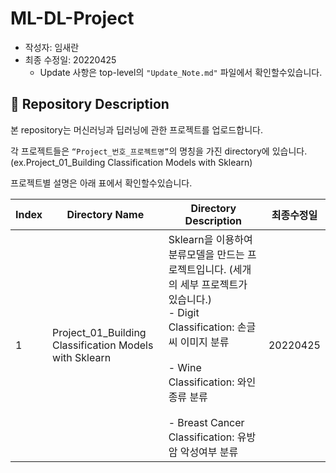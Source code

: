 # ML-DL-Project



- 작성자: 임새란
- 최종 수정일: 20220425
    - Update 사항은 top-level의 `"Update_Note.md"` 파일에서 확인할수있습니다.
    


## 📃 **Repository Description**



본 repository는 머신러닝과 딥러닝에 관한 프로젝트를 업로드합니다.

각 프로젝트들은 `“Project_번호_프로젝트명”`의 명칭을 가진 directory에 있습니다. (ex.Project_01_Building Classification Models with Sklearn)

프로젝트별 설명은 아래 표에서 확인할수있습니다. 

| Index | Directory Name | Directory Description | 최종수정일 |
| --- | --- | --- | --- |
| 1 | Project_01_Building Classification Models with Sklearn | Sklearn을 이용하여 분류모델을 만드는 프로젝트입니다. (세개의 세부 프로젝트가 있습니다.)<br>- Digit Classification: 손글씨 이미지 분류</br> <br>- Wine Classification: 와인종류 분류</br> <br>- Breast Cancer Classification: 유방암 악성여부 분류</br>  | 20220425 |